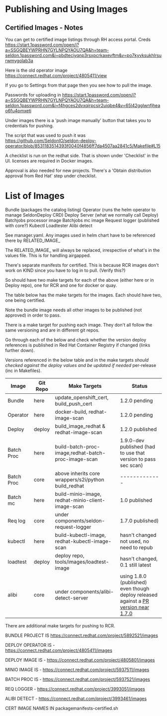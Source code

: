 # Publishing and Using Images

## Certified Images - Notes

You can get to certified image listings through RH access portal. Creds https://start.1password.com/open/i?a=SSGQBEYWPRHN7GYLNPQYAOU7QA&h=team-seldon.1password.com&i=pbdteciyqnp3rsxpcrkaxevftm&v=po7kyvksukhlrsurwmygolab3a

Here is the old operator image https://connect.redhat.com/project/4805411/view

If you go to Settings from that page then you see how to pull the image.

Passwords for uploading in https://start.1password.com/open/i?a=SSGQBEYWPRHN7GYLNPQYAOU7QA&h=team-seldon.1password.com&i=f4hgces2dvxqirpcsir2uiqbe4&v=65l42gglwnfjheao6fu4pmxeti

Under images there is a 'push image manually' button that takes you to credentials for pushing.

The script that was used to push it was https://github.com/SeldonIO/seldon-deploy-operator/blob/8531183514393f0040f4856ff7da4507aa2841c5/Makefile#L15

A checklist is run on the redhat side. That is shown under 'Checklist' in the UI. licenses are required in Docker images.

Approval is also needed for new projects. There's a 'Obtain distribution approval from Red Hat' step under checklist.

# List of Images

Bundle (packages the catalog listing)
Operator (runs the helm operator to manage SeldonDeploy CRD)
Deploy Server (what we normally call Deploy)
Batchjobs processor image
Batchjobs mc image
Request logger (published with core?)
Kubectl
Loadtester
Alibi detect

See manager.yaml. Any images used in helm chart have to be referenced there by RELATED_IMAGE_

The RELATED_IMAGE_ will always be replaced, irrespective of what's in the values file. This is for handling airgapped.

There's separate manifests for certified. This is because RCR images don't work on KIND since you have to log in to pull. (Verify this?)

So should have two make targets for each of the above (either here or in Deploy repo), one for RCR and one for docker or quay.

The table below has the make targets for the images. Each should have two, one being certified.

Note the bundle image needs all other images to be published (not approved) in order to pass.

There is a make target for pushing each image. They don't all follow the same versioning and are in different git repos.

Go through each of the below and check whether the version deploy references is published in Red Hat Container Registry if changed (links further down).

Versions referenced in the below table and in the make targets *should checked against the deploy values and be updated if needed* per-release (inc in Makefiles).

| Image      | Git Repo   | Make Targets                                        |  Status |
| ---------- | ---------- | --------------------------------------------------- | ----------- |
| Bundle     | here       |update_openshift_cert, build_push_cert               | 1.2.0 pending  |
| Operator   | here       |docker-build, redhat-image-scan                      | 1.2.0 pending |
| Deploy     | deploy     |build_image_redhat & redhat-image-scan               | 1.2.0 published |
| Batch Proc | here       |build-batch-proc-image,redhat-batch-proc-image-scan  | 1.9.0-dev published (had to use that version to pass sec scan) |
| Batch Proc | core       |above inherits core wrappers/s2i/python build_redhat | ------------- |
| Batch mc   | here       |build-minio-image, redhat-minio-client-image-scan    | 1.0 published |
| Req log    | core       |under components/seldon-request-logger               | 1.7.0 published) |
| kubectl    | here       |build-kubectl-image, redhat-kubectl-image-scan       | hasn't changed not used, no need to repub |
| loadtest   | deploy     |deploy repo, tools/images/loadtest-image             | hasn't changed, 0.1 still latest |
| alibi      | core       |under components/alibi-detect-server                 | using 1.8.0 (published) even though deploy released against a [PR version near 1.7.0](https://github.com/SeldonIO/seldon-deploy/blob/v1.2.0/tools/seldon-deploy-install/sd-setup/helm-charts/seldon-deploy/values.yaml#L12)   |

There are additional make targets for pushing to RCR.

BUNDLE PROJECT IS https://connect.redhat.com/project/5892521/images

DEPLOY OPERATOR IS - https://connect.redhat.com/project/4805411/images

DEPLOY IMAGE IS - https://connect.redhat.com/project/4805801/images

MINIO IMAGE IS - https://connect.redhat.com/project/5937511/images

BATCH PROC IS - https://connect.redhat.com/project/5937521/images

REQ LOGGER - https://connect.redhat.com/project/3993051/images

ALIBI DETECT - https://connect.redhat.com/project/3993461/images

CERT IMAGE NAMES IN packagemanifests-certified.sh

